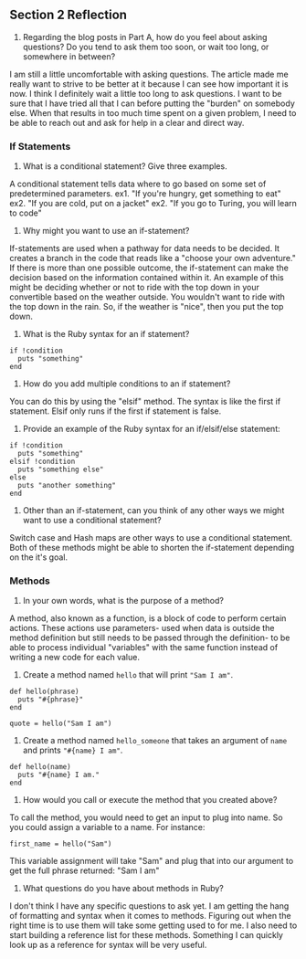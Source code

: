 ## Section 2 Reflection

1. Regarding the blog posts in Part A, how do you feel about asking questions? Do you tend to ask them too soon, or wait too long, or somewhere in between?

I am still a little uncomfortable with asking questions.  The article made me really want to strive to be better at it because I can see how important it is now.  I think I definitely wait a little too long to ask questions.  I want to be sure that I have tried all that I can before putting the "burden" on somebody else.  When that results in too much time spent on a given problem, I need to be able to reach out and ask for help in a clear and direct way.

### If Statements

1. What is a conditional statement? Give three examples.

A conditional statement tells data where to go based on some set of predetermined parameters.
ex1. "If you're hungry, get something to eat"
ex2. "If you are cold, put on a jacket"
ex2. "If you go to Turing, you will learn to code"

1. Why might you want to use an if-statement?

If-statements are used when a pathway for data needs to be decided. It creates a branch in the code that reads like a "choose your own adventure." If there is more than one possible outcome, the if-statement can make the decision based on the information contained within it. An example of this might be deciding whether or not to ride with the top down in your convertible based on the weather outside.  You wouldn't want to ride with the top down in the rain. So, if the weather is "nice", then you put the top down.

1. What is the Ruby syntax for an if statement?

```
if !condition
  puts "something"
end
```

1. How do you add multiple conditions to an if statement?

You can do this by using the "elsif" method. The syntax is like the first if statement. Elsif only runs if the first if statement is false.

1. Provide an example of the Ruby syntax for an if/elsif/else statement:

```
if !condition
  puts "something"
elsif !condition
  puts "something else"
else
  puts "another something"
end
```

1. Other than an if-statement, can you think of any other ways we might want to use a conditional statement?

Switch case and Hash maps are other ways to use a conditional statement. Both of these methods might be able to shorten the if-statement depending on the it's goal.  

### Methods

1. In your own words, what is the purpose of a method?

A method, also known as a function, is a block of code to perform certain actions. These actions use parameters- used when data is outside the method definition but still needs to be passed through the definition- to be able to process individual "variables" with the same function instead of writing a new code for each value.

1. Create a method named `hello` that will print `"Sam I am"`.

```
def hello(phrase)
  puts "#{phrase}"
end

quote = hello("Sam I am")
```

1. Create a method named `hello_someone` that takes an argument of `name` and prints `"#{name} I am"`.

```
def hello(name)
  puts "#{name} I am."
end
```

1. How would you call or execute the method that you created above?

To call the method, you would need to get an input to plug into name.  So you could assign a variable to a name.
For instance:


`first_name = hello("Sam")`


This variable assignment will take "Sam" and plug that into our argument to get the full phrase returned: "Sam I am"

1. What questions do you have about methods in Ruby?

I don't think I have any specific questions to ask yet.  I am getting the hang of formatting and syntax when it comes to methods.
Figuring out when the right time is to use them will take some getting used to for me.  I also need to start building a reference list for these methods. Something I can quickly look up as a reference for syntax will be very useful.
